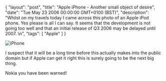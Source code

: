 {
  "layout": "post",
  "title": "Apple iPhone - Another small object of desire",
  "date": "Tue May 23 2006 00:00:00 GMT+0100 (BST)",
  "description": "Whilst on my travels today I came across this photo of an Apple iPod phone.  Yes please is all I can say. It seems that the development is not going too well and that an initial release of Q3 2006 may be delayed until 2007. \n",
  "tags": [
    "Apple"
  ]
}

![iPhone][1]

I suspect that it will be a long time before this actually makes into the public domain but if Apple can get it right this is surely going to be the next big thing.

Nokia you have been warned!

[1]: http://shapeshed.com/images/articles/apple_mobile.jpg "iPhone"
